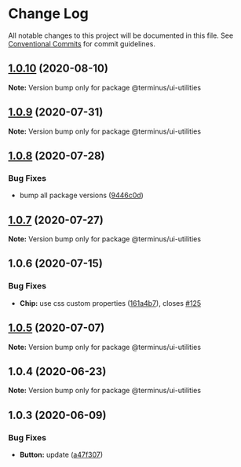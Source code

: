# Change Log

All notable changes to this project will be documented in this file.
See [Conventional Commits](https://conventionalcommits.org) for commit guidelines.

## [1.0.10](https://github.com/GetTerminus/terminus-oss/compare/@terminus/ui-utilities@1.0.9...@terminus/ui-utilities@1.0.10) (2020-08-10)

**Note:** Version bump only for package @terminus/ui-utilities





## [1.0.9](https://github.com/GetTerminus/terminus-oss/compare/@terminus/ui-utilities@1.0.8...@terminus/ui-utilities@1.0.9) (2020-07-31)

**Note:** Version bump only for package @terminus/ui-utilities





## [1.0.8](https://github.com/GetTerminus/terminus-oss/compare/@terminus/ui-utilities@1.0.7...@terminus/ui-utilities@1.0.8) (2020-07-28)


### Bug Fixes

* bump all package versions ([9446c0d](https://github.com/GetTerminus/terminus-oss/commit/9446c0d5cde3bd693cfba7cabbfd2db443a47b00))





## [1.0.7](https://github.com/GetTerminus/terminus-oss/compare/@terminus/ui-utilities@1.0.6...@terminus/ui-utilities@1.0.7) (2020-07-27)

**Note:** Version bump only for package @terminus/ui-utilities





## 1.0.6 (2020-07-15)


### Bug Fixes

* **Chip:** use css custom properties ([161a4b7](https://github.com/GetTerminus/terminus-oss/commit/161a4b7f7a3ab9f5ee68624d8bef53c8d1b37dfb)), closes [#125](https://github.com/GetTerminus/terminus-oss/issues/125)





## [1.0.5](https://github.com/GetTerminus/terminus-oss/compare/@terminus/ui-utilities@1.0.4...@terminus/ui-utilities@1.0.5) (2020-07-07)

**Note:** Version bump only for package @terminus/ui-utilities





## 1.0.4 (2020-06-23)

**Note:** Version bump only for package @terminus/ui-utilities





## 1.0.3 (2020-06-09)


### Bug Fixes

* **Button:** update ([a47f307](https://github.com/GetTerminus/terminus-oss/commit/a47f30757b9216d6ee76788c117e76eacf5289e5))
